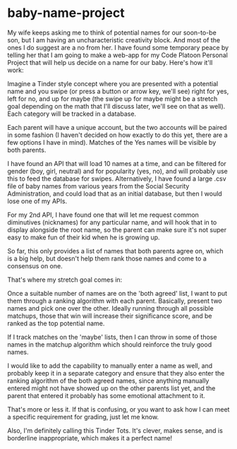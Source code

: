 # baby-name-project

My wife keeps asking me to think of potential names for our soon-to-be son, but I am having an uncharacteristic creativity block.  And most of the ones I do suggest are a no from her.  I have found some temporary peace by telling her that I am going to make a web-app for my Code Platoon Personal Project that will help us decide on a name for our baby.  Here's how it'll work:

Imagine a Tinder style concept where you are presented with a potential name and you swipe (or press a button or arrow key, we'll see) right for yes, left for no, and up for maybe (the swipe up for maybe might be a stretch goal depending on the math that I'll discuss later, we'll see on that as well).  Each category will be tracked in a database.  

Each parent will have a unique account, but the two accounts will be paired in some fashion (I haven't decided on how exactly to do this yet, there are a few options I have in mind).  Matches of the Yes names will be visible by both parents.

I have found an API that will load 10 names at a time, and can be filtered for gender (boy, girl, neutral) and for popularity (yes, no), and will probably use this to feed the database for swipes.  Alternatively, I have found a large .csv file of baby names from various years from the Social Security Administration, and could load that as an initial database, but then I would lose one of my APIs.

For my 2nd API, I have found one that will let me request common diminutives (nicknames) for any particular name, and will hook that in to display alongside the root name, so the parent can make sure it's not super easy to make fun of their kid when he is growing up.

So far, this only provides a list of names that both parents agree on, which is a big help, but doesn't help them rank those names and come to a consensus on one.  

That's where my stretch goal comes in:

Once a suitable number of names are on the 'both agreed' list, I want to put them through a ranking algorithm with each parent.  Basically, present two names and pick one over the other.  Ideally running through all possible matchups, those that win will increase their significance score, and be ranked as the top potential name.  

If I track matches on the 'maybe' lists, then I can throw in some of those names in the matchup algorithm which should reinforce the truly good names.

I would like to add the capability to manually enter a name as well, and probably keep it in a separate category and ensure that they also enter the ranking algorithm of the both agreed names, since anything manually entered might not have showed up on the other parents list yet, and the parent that entered it probably has some emotional attachment to it.

That's more or less it.  If that is confusing, or you want to ask how I can meet a specific requirement for grading, just let me know.

Also, I'm definitely calling this Tinder Tots.  It's clever, makes sense, and is borderline inappropriate, which makes it a perfect name!
